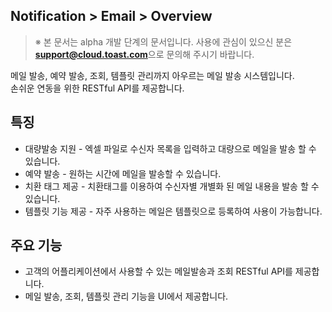 ## Notification > Email > Overview 

> ※ 본 문서는 alpha 개발 단계의 문서입니다.
> 사용에 관심이 있으신 분은 **support@cloud.toast.com**으로 문의해 주시기 바랍니다.

메일 발송, 예약 발송, 조회, 템플릿 관리까지 아우르는 메일 발송 시스템입니다.  
손쉬운 연동을 위한 RESTful API를 제공합니다.  

## 특징

- 대량발송 지원
	\- 엑셀 파일로 수신자 목록을 입력하고 대량으로 메일을 발송 할 수 있습니다.
- 예약 발송
	\-	원하는 시간에 메일을 발송할 수 있습니다.
- 치환 태그 제공
	\- 치환태그를 이용하여 수신자별 개별화 된 메일 내용을 발송 할 수 있습니다.
- 템플릿 기능 제공
	\- 자주 사용하는 메일은 템플릿으로 등록하여 사용이 가능합니다.

## 주요 기능

- 고객의 어플리케이션에서 사용할 수 있는 메일발송과 조회 RESTful API를 제공합니다.
- 메일 발송, 조회, 템플릿 관리 기능을 UI에서 제공합니다.
